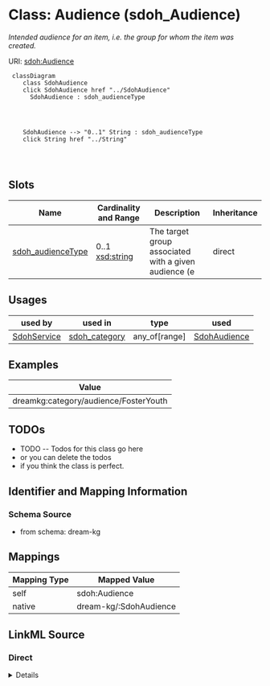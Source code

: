 

# Class: Audience (sdoh_Audience)


_Intended audience for an item, i.e. the group for whom the item was created._





URI: [sdoh:Audience](http://schema.org/Audience)






```mermaid
 classDiagram
    class SdohAudience
    click SdohAudience href "../SdohAudience"
      SdohAudience : sdoh_audienceType
        
          
    
    
    SdohAudience --> "0..1" String : sdoh_audienceType
    click String href "../String"

        
      
```




<!-- no inheritance hierarchy -->


## Slots

| Name | Cardinality and Range | Description | Inheritance |
| ---  | --- | --- | --- |
| [sdoh_audienceType](../slots/sdoh_audienceType.md) | 0..1 <br/> [xsd:string](http://www.w3.org/2001/XMLSchema#string) | The target group associated with a given audience (e | direct |





## Usages

| used by | used in | type | used |
| ---  | --- | --- | --- |
| [SdohService](../classes/SdohService.md) | [sdoh_category](../slots/sdoh_category.md) | any_of[range] | [SdohAudience](../classes/SdohAudience.md) |







## Examples

| Value |
| --- |
| dreamkg:category/audience/FosterYouth |

## TODOs

* TODO -- Todos for this class go here
* or you can delete the todos
* if you think the class is perfect.

## Identifier and Mapping Information







### Schema Source


* from schema: dream-kg




## Mappings

| Mapping Type | Mapped Value |
| ---  | ---  |
| self | sdoh:Audience |
| native | dream-kg/:SdohAudience |







## LinkML Source

<!-- TODO: investigate https://stackoverflow.com/questions/37606292/how-to-create-tabbed-code-blocks-in-mkdocs-or-sphinx -->

### Direct

<details>
```yaml
name: sdoh_Audience
description: Intended audience for an item, i.e. the group for whom the item was created.
title: Audience
todos:
- TODO -- Todos for this class go here
- or you can delete the todos
- if you think the class is perfect.
notes:
- There are 81 instances of this class.
examples:
- value: dreamkg:category/audience/FosterYouth
from_schema: dream-kg
slots:
- sdoh_audienceType
class_uri: sdoh:Audience

```
</details>

### Induced

<details>
```yaml
name: sdoh_Audience
description: Intended audience for an item, i.e. the group for whom the item was created.
title: Audience
todos:
- TODO -- Todos for this class go here
- or you can delete the todos
- if you think the class is perfect.
notes:
- There are 81 instances of this class.
examples:
- value: dreamkg:category/audience/FosterYouth
from_schema: dream-kg
attributes:
  sdoh_audienceType:
    name: sdoh_audienceType
    description: The target group associated with a given audience (e.g. veterans,
      car owners, musicians, etc.).
    title: audienceType
    todos:
    - TODO -- Todos for this slot go here
    - or you can delete the todos
    - if you think the class is perfect.
    comments:
    - 81 occurrences with subject type sdoh_Audience and object type string.
    examples:
    - value: dreamkg:category/audience/Female sdoh:audienceType female
    from_schema: dream-kg
    rank: 1000
    slot_uri: sdoh:audienceType
    alias: sdoh_audienceType
    owner: sdoh_Audience
    domain_of:
    - sdoh_Audience
    range: string
class_uri: sdoh:Audience

```
</details>